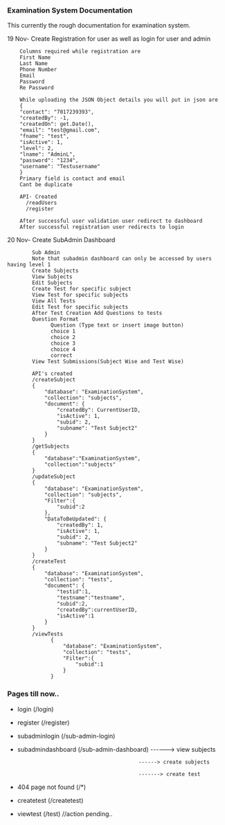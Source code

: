 ### Examination System Documentation

This currently the rough documentation for examination system.

19 Nov- Create Registration for user as well as login for user and admin
      
        Columns required while registration are
        First Name
        Last Name
        Phone Number
        Email
        Password
        Re Password
        
        While uploading the JSON Object details you will put in json are
        {
        "contact": "7017239393",
        "createdBy": -1,
        "createdOn": get.Date(),
        "email": "test@gmail.com",
        "fname": "test",
        "isActive": 1,
        "level": 2,
        "lname": "AdminL",
        "password": "1234",
        "username": "Testusername"
        }
        Primary field is contact and email
        Cant be duplicate
        
        API- Created
          /readUsers
          /register
          
        After successful user validation user redirect to dashboard
        After successful registration user redirects to login

20 Nov- Create SubAdmin Dashboard

            Sub Admin
            Note that subadmin dashboard can only be accessed by users having level 1
            Create Subjects
            View Subjects
            Edit Subjects
            Create Test for specific subject
            View Test for specific subjects
            View All Tests
            Edit Test for specific subjects
            After Test Creation Add Questions to tests
            Question Format
                  Question (Type text or insert image button)
                  choice 1
                  choice 2
                  choice 3
                  choice 4
                  correct
            View Test Submissions(Subject Wise and Test Wise)
            
            API's created
            /createSubject
            {
                "database": "ExaminationSystem",
                "collection": "subjects",
                "document": {
                    "createdBy": CurrentUserID,
                    "isActive": 1,
                    "subid": 2,
                    "subname": "Test Subject2"
                }
            }
            /getSubjects
            {
                "database":"ExaminationSystem",
                "collection":"subjects"
            }
            /updateSubject
            {
                "database": "ExaminationSystem",
                "collection": "subjects",
                "Filter":{
                    "subid":2
                },
                "DataToBeUpdated": {
                    "createdBy": 1,
                    "isActive": 1,
                    "subid": 2,
                    "subname": "Test Subject2"
                }
            }
            /createTest
            {
                "database": "ExaminationSystem",
                "collection": "tests",
                "document": {
                    "testid":1,
                    "testname":"testname",
                    "subid":2,
                    "createdBy":currentUserID,
                    "isActive":1
                }
            }
            /viewTests
                  {
                      "database": "ExaminationSystem",
                      "collection": "tests",
                      "Filter":{
                          "subid":1
                      }
                  }

### Pages till now..
 - login (/login)
 - register (/register)
 - subadminlogin (/sub-admin-login)
 - subadmindashboard (/sub-admin-dashboard)  ------> view subjects

                                              ------> create subjects

                                              -------> create test
 - 404 page not found (/*) 
 - createtest (/createtest)  
 - viewtest (/test)           //action pending..
